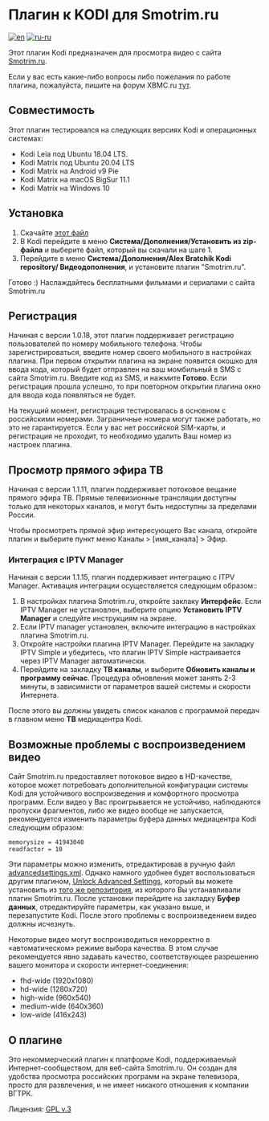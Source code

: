 # Плагин к KODI для Smotrim.ru
[![en](https://img.shields.io/badge/lang-en-green.svg)](https://github.com/abratchik/plugin.video.smotrim.ru/blob/master/README.md)
[![ru-ru](https://img.shields.io/badge/lang-ru--ru-red.svg)](https://github.com/abratchik/plugin.video.smotrim.ru/blob/master/README.ru-ru.md)

Этот плагин Kodi предназначен для просмотра видео с сайта
[Smotrim.ru](https://Smotrim.ru). 

Если у вас есть какие-либо вопросы либо пожелания по работе плагина,
пожалуйста, пишите на форум XBMC.ru [тут](http://xbmc.ru/forum/showthread.php?t=23431).

## Совместимость
Этот плагин тестировался на следующих версиях Kodi и операционных системах:
- Kodi Leia под Ubuntu 18.04 LTS.
- Kodi Matrix под Ubuntu 20.04 LTS
- Kodi Matrix на Android v9 Pie
- Kodi Matrix на macOS BigSur 11.1
- Kodi Matrix на Windows 10 

## Установка
1. Скачайте  [этот файл](https://abratchik.github.io/kodi.repository/matrix/repository.abratchik/repository.abratchik-1.0.2.zip)
2. В Kodi перейдите в меню **Система/Дополнения/Установить из zip-файла** и 
   выберите файл, который вы скачали на шаге 1. 
3. Перейдите в меню **Система/Дополнения/Alex Bratchik Kodi repository/
   Видеодополнения**, и установите плагин "Smotrim.ru".
   
Готово :) Наслаждайтесь бесплатными фильмами и сериалами с сайта Smotrim.ru

## Регистрация
Начиная с версии 1.0.18, этот плагин поддерживает регистрацию пользователей 
по номеру мобильного телефона. Чтобы зарегистрироваться, введите номер своего мобильного
в настройках плагина. При первом открытии плагина на экране появится окошко для 
ввода кода, который будет отправлен на ваш момбильный в SMS с сайта Smotrim.ru. 
Введите код из SMS, и нажмите **Готово**.
Если регистрация прошла успешно, то при повторном открытии плагина окно для ввода кода
появляться не будет.

На текущий момент, регистрация тестировалась в основном с российскими номерами.
Заграничные номера могут также работать, но это не гарантируется. Если у вас нет российской
SIM-карты, и регистрация не проходит, то необходимо удалить Ваш номер из настроек плагина.

## Просмотр прямого эфира ТВ 
Начиная с версии 1.1.11, плагин поддерживает потоковое вещание прямого эфира ТВ. Прямые 
телевизионные трансляции доступны только для некоторых каналов, и могут быть недоступны 
за пределами России.

Чтобы просмотреть прямой эфир интересующего Вас канала, откройте плагин и выберите пункт
меню Каналы > [имя_канала] > Эфир. 

### Интеграция с IPTV Manager
Начиная с версии 1.1.15, плагин поддерживает интеграцию с ITPV Manager. Активация 
интеграции осуществляется следующим образом::

1. В настройках плагина Smotrim.ru, откройте заклаку **Интерфейс**. Если IPTV Manager 
   не установлен, выберите опцию **Установить IPTV Manager** и следуйте инструкциям на 
   экране.
2. Если IPTV manager установлен, включите интеграцию в настройках плагина Smotrim.ru.
3. Откройте настройки плагина IPTV Manager. Перейдите на закладку IPTV Simple 
   и убедитесь, что плагин IPTV Simple настраивается через IPTV Manager автоматически.
4. Перейдите на закладку **ТВ каналы**, и выберите **Обновить каналы и программу сейчас**. 
   Процедура обновления может занять 2-3 минуты, в зависимисти от параметров вашей системы 
   и скорости Интернета.

После этого вы должны увидеть список каналов с программой передач в главном меню 
**ТВ** медиацентра Kodi.

## Возможные проблемы с воспроизведением видео
Сайт Smotrim.ru предоставляет потоковое видео в HD-качестве, которое может потребовать 
дополнительной конфигурации системы Kodi для устойчивого воспроизведения и комфортного 
просмотра программ. Если видео у Вас проигрывается не устойчиво, наблюдаются пропуски 
фрагментов, либо же видео вообще не запускается, рекомендуется изменить параметры 
буфера данных медиацентра Kodi следующим образом:

````
memorysize = 41943040
readfactor = 10
````

Эти параметры можно изменить, отредактировав в ручную файл 
[advancedsettings.xml](https://kodi.wiki/view/Advancedsettings.xml#cache). 
Однако намного удобнее будет воспользоваться другим плагином,
[Unlock Advanced Settings](https://github.com/abratchik/script.unlock.advancedsettings),
который вы можете установить из 
[того же репозитория](https://abratchik.github.io/kodi.repository/matrix/repository.abratchik/repository.abratchik-1.0.2.zip),
из которого Вы устанавливали плагин Smotrim.ru.
После установки перейдите на закладку **Буфер данных**, отредактируйте параметры, как указано выше, 
и перезапустите Kodi. После этого проблемы с воспроизведением видео должны исчезнуть.

Некоторые видео могут воспроизводиться некорректно в «автоматическом» режиме выбора 
качества. В этом случае рекомендуется явно задавать качество, соответствующее разрешению
вашего монитора и скорости интернет-соединения:

- fhd-wide (1920x1080)
- hd-wide (1280x720)
- high-wide (960x540)
- medium-wide (640x360)
- low-wide (416x243)

## О плагине
Это некоммерческий плагин к платформе Kodi, поддерживаемый Интернет-сообществом, 
для веб-сайта Smotrim.ru.
Он создан для удобства просмотра российских программ на экране телевизора, просто для 
развлечения, и не имеет никакого отношения к компании ВГТРК.

Лицензия: [GPL v.3](http://www.gnu.org/copyleft/gpl.html)
